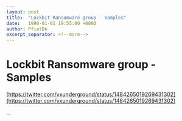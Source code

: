 ```yaml
---
layout: post
title:  "Lockbit Ransomware group - Samples"
date:   1990-01-01 19:55:00 +0000
author: PfiatDe
excerpt_separator: <!--more-->
---
```


# Lockbit Ransomware group - Samples
[https://twitter.com/vxunderground/status/1484265019269431302](https://twitter.com/vxunderground/status/1484265019269431302)

...
<!--more-->
